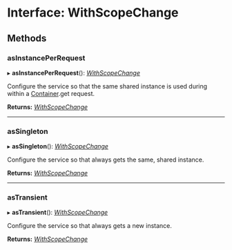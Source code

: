 # Interface: WithScopeChange

## Methods

### asInstancePerRequest

▸ **asInstancePerRequest**(): [*WithScopeChange*](withscopechange.md)

Configure the service so that the same shared instance is used during
within a [Container](container.md).get request.

**Returns:** [*WithScopeChange*](withscopechange.md)

___

### asSingleton

▸ **asSingleton**(): [*WithScopeChange*](withscopechange.md)

Configure the service so that always gets the same, shared instance.

**Returns:** [*WithScopeChange*](withscopechange.md)

___

### asTransient

▸ **asTransient**(): [*WithScopeChange*](withscopechange.md)

Configure the service so that always gets a new instance.

**Returns:** [*WithScopeChange*](withscopechange.md)
